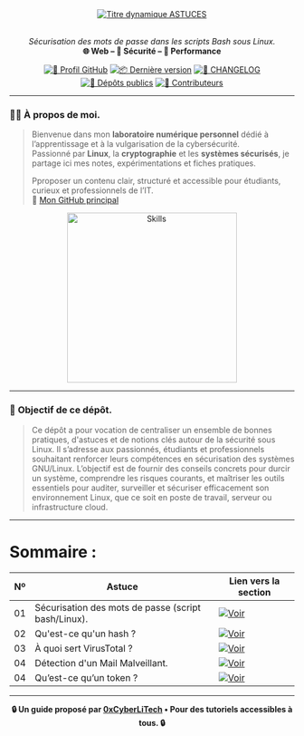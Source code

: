 <div align="center">

  <br></br>
  <a href="https://github.com/0xCyberLiTech">
    <img src="https://readme-typing-svg.herokuapp.com?font=JetBrains+Mono&size=50&duration=6000&pause=1000000000&color=FF0048&center=true&vCenter=true&width=1100&lines=%3EASTUCES_" alt="Titre dynamique ASTUCES" />
  </a>
  <br></br>

  <p align="center">
    <em>Sécurisation des mots de passe dans les scripts Bash sous Linux.</em><br>
    <b>🌐 Web – 🔐 Sécurité – 🚀 Performance</b>
  </p>

  [![🔗 Profil GitHub](https://img.shields.io/badge/Profil-GitHub-181717?logo=github&style=flat-square)](https://github.com/0xCyberLiTech)
  [![📦 Dernière version](https://img.shields.io/github/v/release/0xCyberLiTech/Apache2?label=version&style=flat-square&color=blue)](https://github.com/0xCyberLiTech/Apache2/releases/latest)
  [![📄 CHANGELOG](https://img.shields.io/badge/📄%20Changelog-Apache2-blue?style=flat-square)](https://github.com/0xCyberLiTech/Apache2/blob/main/CHANGELOG.md)
  [![📂 Dépôts publics](https://img.shields.io/badge/Dépôts-publics-blue?style=flat-square)](https://github.com/0xCyberLiTech?tab=repositories)
  [![👥 Contributeurs](https://img.shields.io/badge/👥%20Contributeurs-cliquez%20ici-007ec6?style=flat-square)](https://github.com/0xCyberLiTech/Apache2/graphs/contributors)

</div>

---

### 👨‍💻 **À propos de moi.**

> Bienvenue dans mon **laboratoire numérique personnel** dédié à l’apprentissage et à la vulgarisation de la cybersécurité.  
> Passionné par **Linux**, la **cryptographie** et les **systèmes sécurisés**, je partage ici mes notes, expérimentations et fiches pratiques.  
>  
> Pproposer un contenu clair, structuré et accessible pour étudiants, curieux et professionnels de l’IT.  
> 🔗 [Mon GitHub principal](https://github.com/0xCyberLiTech)

<p align="center">
  <a href="https://github.com/0xCyberLiTech" target="_blank" rel="noopener">
    <img src="https://skillicons.dev/icons?i=linux,debian,bash,docker,nginx,git,vim" alt="Skills" alt="Logo techno" width="300">
  </a>
</p>

---

### 🎯 **Objectif de ce dépôt.**

> Ce dépôt a pour vocation de centraliser un ensemble de bonnes pratiques, d'astuces et de notions clés autour de la sécurité sous Linux.
> Il s’adresse aux passionnés, étudiants et professionnels souhaitant renforcer leurs compétences en sécurisation des systèmes GNU/Linux.
> L’objectif est de fournir des conseils concrets pour durcir un système, comprendre les risques courants, et maîtriser les outils essentiels pour auditer, surveiller et sécuriser efficacement son environnement Linux, que ce soit en poste de travail, serveur ou infrastructure cloud.

---

# Sommaire :

| Nº  | Astuce                              | Lien vers la section                                                  |
|-----|-------------------------------------|-----------------------------------------------------------------------|
| 01  | Sécurisation des mots de passe (script bash/Linux).             | [![Voir](https://img.shields.io/badge/Voir-01-blue)](ASTUCES-Sécurisation-des-mots-de-passe-dans-les-scripts-Bash-sous-Linux.md) |
| 02  | Qu'est-ce qu'un hash ?                                          | [![Voir](https://img.shields.io/badge/Voir-01-blue)](ASTUCES-Qu-est-ce-qu-un-hash.md) |
| 03  | À quoi sert VirusTotal ?                                        | [![Voir](https://img.shields.io/badge/Voir-01-blue)](ASTUCES-À-quoi-sert-VirusTotal.md) |
| 04  | Détection d'un Mail Malveillant.                                | [![Voir](https://img.shields.io/badge/Voir-01-blue)](ASTUCES-Détection-d-un-Mail-Malveillant.md) |
| 04  | Qu’est-ce qu’un token ?                                         | [![Voir](https://img.shields.io/badge/Voir-01-blue)](ASTUCES_Qu-est-ce-qu-un-token-en-sécurité.md) |



---

<p align="center">
  <b>🔒 Un guide proposé par <a href="https://github.com/0xCyberLiTech">0xCyberLiTech</a> • Pour des tutoriels accessibles à tous. 🔒</b>
</p>
